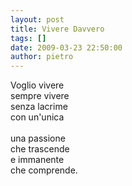 ```yaml
---
layout: post
title: Vivere Davvero
tags: []
date: 2009-03-23 22:50:00
author: pietro
---
```

Voglio vivere<br/>sempre vivere<br/>senza lacrime<br/>con un'unica<br/><br/>una passione<br/>che trascende<br/>e immanente<br/>che comprende.

